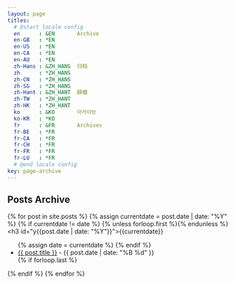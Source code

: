 ```yaml
---
layout: page
titles:
  # @start locale config
  en      : &EN       Archive
  en-GB   : *EN
  en-US   : *EN
  en-CA   : *EN
  en-AU   : *EN
  zh-Hans : &ZH_HANS  归档
  zh      : *ZH_HANS
  zh-CN   : *ZH_HANS
  zh-SG   : *ZH_HANS
  zh-Hant : &ZH_HANT  歸檔
  zh-TW   : *ZH_HANT
  zh-HK   : *ZH_HANT
  ko      : &KO       아카이브
  ko-KR   : *KO
  fr      : &FR       Archives
  fr-BE   : *FR
  fr-CA   : *FR
  fr-CH   : *FR
  fr-FR   : *FR
  fr-LU   : *FR
  # @end locale config
key: page-archive
---
```


## Posts Archive

{% for post in site.posts %}
  {% assign currentdate = post.date | date: "%Y" %}
  {% if currentdate != date %}
    {% unless forloop.first %}</ul>{% endunless %}
    <h3 id="y{{post.date | date: "%Y"}}">{{currentdate}}</h3>
    <ul>
    {% assign date = currentdate %}
  {% endif %}
    <li><a href="{{ post.url }}">{{ post.title }}</a> - {{ post.date | date: "%B %d" }}</li>
  {% if forloop.last %}</ul>{% endif %}
{% endfor %}